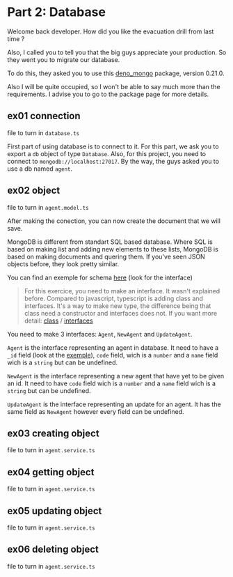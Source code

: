 # Part 2: Database
Welcome back developer. How did you like the evacuation drill from last time ?

Also, I called you to tell you that the big guys appreciate your production. So they went you to migrate our database.

To do this, they asked you to use this [deno_mongo](https://deno.land/x/mongo@v0.21.0) package, version 0.21.0.

Also I will be quite occupied, so I won't be able to say much more than the requirements. I advise you to go to the package page for more details.

## ex01 connection
file to turn in `database.ts`

First part of using database is to connect to it.
For this part, we ask you to export a `db` object of type `Database`.
Also, for this project, you need to connect to `mongodb://localhost:27017`. By the way, the guys asked you to use a db named `agent`.

## ex02 object
file to turn in `agent.model.ts`

After making the conection, you can now create the document that we will save.

MongoDB is different from standart SQL based database. Where SQL is based on making list and adding new elements to these lists, MongoDB is based on making documents and quering them.
If you've seen JSON objects before, they look pretty similar.

You can find an exemple for schema [here](https://deno.land/x/mongo@v0.21.0) (look for the interface)

> For this exercice, you need to make an interface. It wasn't explained before. Compared to javascript, typescript is adding class and interfaces. It's a way to make new type, the difference being that class need a constructor and interfaces does not. If you want more detail: [class](https://www.typescriptlang.org/docs/handbook/classes.html) / [interfaces](https://www.typescriptlang.org/docs/handbook/interfaces.html)

You need to make 3 interfaces: `Agent`, `NewAgent` and `UpdateAgent`.

`Agent` is the interface representing an agent in database. It need to have a `_id` field (look at the [exemple](https://deno.land/x/mongo@v0.21.0)), `code` field, wich is a `number` and a `name` field wich is a `string` but can be undefined.

`NewAgent` is the interface representing a new agent that have yet to be given an id. It need to have `code` field wich is a `number` and a `name` field wich is a `string` but can be undefined.

`UpdateAgent` is the interface representing an update for an agent. It has the same field as `NewAgent` however every field can be undefined.

## ex03 creating object
file to turn in `agent.service.ts`

## ex04 getting object
file to turn in `agent.service.ts`

## ex05 updating object
file to turn in `agent.service.ts`

## ex06 deleting object
file to turn in `agent.service.ts`
